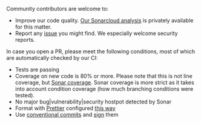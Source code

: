 Community contributors are welcome to:
* Improve our code quality.
  [Our Sonarcloud analysis](https://sonarcloud.io/dashboard?id=bpartners-web) is privately available for this matter.
* Report any [issue](https://github.com/b-partners/bpartners-web/issues) you might find.
  We especially welcome security reports.

In case you open a PR, please meet the following conditions, most of which are automatically checked by our CI:
* Tests are passing
* Coverage on new code is 80% or more.
  Please note that this is not line coverage, but [Sonar coverage](https://docs.sonarqube.org/latest/user-guide/metric-definitions/).
  Sonar coverage is more strict as it takes into account condition coverage (how much branching conditions were tested).
* No major bug|vulnerability|security hostpot detected by Sonar
* Format with [Prettier](https://prettier.io/) configured [this way](https://github.com/b-partners/bpartners-web/blob/dev/.prettierrc.json)
* Use [conventional commits](https://www.conventionalcommits.org/en/v1.0.0/)
  and [sign](https://docs.github.com/en/github/authenticating-to-github/managing-commit-signature-verification/about-commit-signature-verification) them
